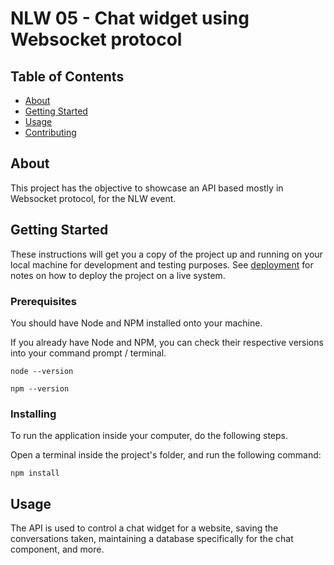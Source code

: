 # NLW 05 - Chat widget using Websocket protocol

## Table of Contents
+ [About](#about)
+ [Getting Started](#getting_started)
+ [Usage](#usage)
+ [Contributing](../CONTRIBUTING.md)

## About <a name = "about"></a>
This project has the objective to showcase an API based mostly in Websocket protocol, for the NLW event.

## Getting Started <a name = "getting_started"></a>
These instructions will get you a copy of the project up and running on your local machine for development and testing purposes. See [deployment](#deployment) for notes on how to deploy the project on a live system.

### Prerequisites

You should have Node and NPM installed onto your machine.

If you already have Node and NPM, you can check their respective versions into your command prompt / terminal.

```
node --version

npm --version
```

### Installing

To run the application inside your computer, do the following steps.

Open a terminal inside the project's folder, and run the following command:

```
npm install
```

## Usage <a name = "usage"></a>

The API is used to control a chat widget for a website, saving the conversations taken, maintaining a database specifically for the chat component, and more.